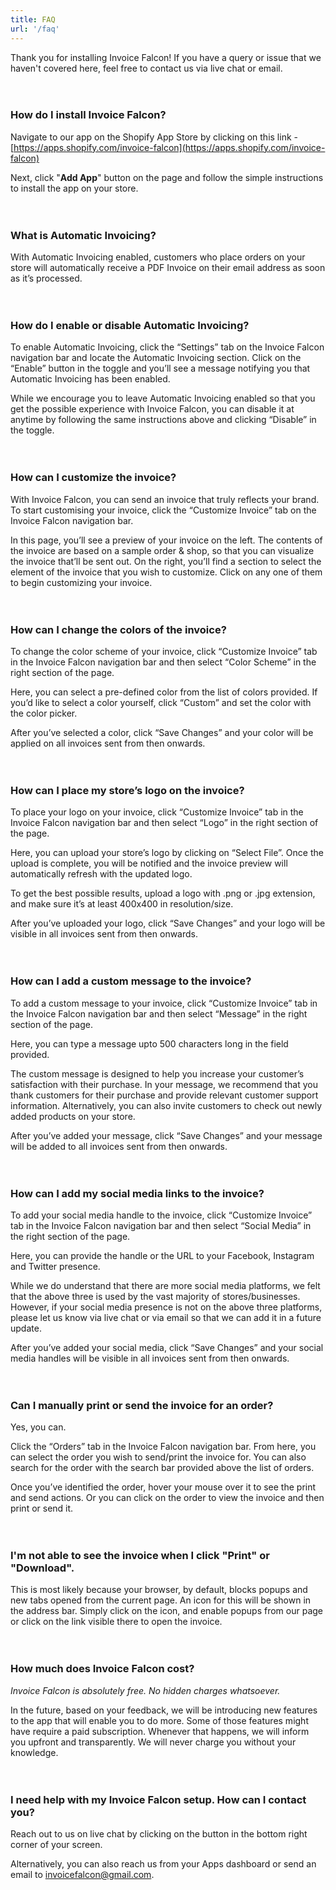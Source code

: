 ```yaml
---
title: FAQ
url: '/faq'
---
```


Thank you for installing Invoice Falcon! If you have a query or issue that we haven't covered here, feel free to contact us via live chat or email.
<br/>
<br/>
<br/>
### How do I install Invoice Falcon?
Navigate to our app on the Shopify App Store by clicking on this link - [https://apps.shopify.com/invoice-falcon](https://apps.shopify.com/invoice-falcon)

Next, click "**Add App**" button on the page and follow the simple instructions to install the app on your store.
<br/>
<br/>
<br/>
### What is Automatic Invoicing?
With Automatic Invoicing enabled, customers who place orders on your store will automatically receive a PDF Invoice on their email address as soon as it’s processed.
<br/>
<br/>
<br/>
### How do I enable or disable Automatic Invoicing?
To enable Automatic Invoicing, click the “Settings” tab on the Invoice Falcon navigation bar and locate the Automatic Invoicing section. Click on the “Enable” button in the toggle and you’ll see a message notifying you that Automatic Invoicing has been enabled.

While we encourage you to leave Automatic Invoicing enabled so that you get the possible experience with Invoice Falcon, you can disable it at anytime by following the same instructions above and clicking “Disable” in the toggle.
<br/>
<br/>
<br/>
### How can I customize the invoice?
With Invoice Falcon, you can send an invoice that truly reflects your brand. To start customising your invoice, click the “Customize Invoice” tab on the Invoice Falcon navigation bar.

In this page, you’ll see a preview of your invoice on the left. The contents of the invoice are based on a sample order & shop, so that you can visualize the invoice that’ll be sent out. On the right, you’ll find a section to select the element of the invoice that you wish to customize. Click on any one of them to begin customizing your invoice.
<br/>
<br/>
<br/>
### How can I change the colors of the invoice?
To change the color scheme of your invoice, click “Customize Invoice” tab in the Invoice Falcon navigation bar and then select “Color Scheme” in the right section of the page.

Here, you can select a pre-defined color from the list of colors provided. If you’d like to select a color yourself, click “Custom” and set the color with the color picker.

After you’ve selected a color, click “Save Changes” and your color will be applied on all invoices sent from then onwards.
<br/>
<br/>
<br/>
### How can I place my store’s logo on the invoice?
To place your logo on your invoice, click “Customize Invoice” tab in the Invoice Falcon navigation bar and then select “Logo” in the right section of the page.

Here, you can upload your store’s logo by clicking on “Select File”. Once the upload is complete, you will be notified and the invoice preview will automatically refresh with the updated logo.

To get the best possible results, upload a logo with .png or .jpg extension, and make sure it’s at least 400x400 in resolution/size.

After you’ve uploaded your logo, click “Save Changes” and your logo will be visible in all invoices sent from then onwards.
<br/>
<br/>
<br/>
### How can I add a custom message to the invoice?
To add a custom message to your invoice, click “Customize Invoice” tab in the Invoice Falcon navigation bar and then select “Message” in the right section of the page.

Here, you can type a message upto 500 characters long in the field provided.

The custom message is designed to help you increase your customer’s satisfaction with their purchase. In your message, we recommend that you thank customers for their purchase and provide relevant customer support information. Alternatively, you can also invite customers to check out newly added products on your store.

After you’ve added your message, click “Save Changes” and your message will be added to all invoices sent from then onwards.
<br/>
<br/>
<br/>
### How can I add my social media links to the invoice?
To add your social media handle to the invoice, click “Customize Invoice” tab in the Invoice Falcon navigation bar and then select “Social Media” in the right section of the page.

Here, you can provide the handle or the URL to your Facebook, Instagram and Twitter presence.

While we do understand that there are more social media platforms, we felt that the above three is used by the vast majority of stores/businesses. However, if your social media presence is not on the above three platforms, please let us know via live chat or via email so that we can add it in a future update.

After you’ve added your social media, click “Save Changes” and your social media handles will be visible in all invoices sent from then onwards.
<br/>
<br/>
<br/>
### Can I manually print or send the invoice for an order?
Yes, you can.

Click the “Orders” tab in the Invoice Falcon navigation bar. From here, you can select the order you wish to send/print the invoice for. You can also search for the order with the search bar provided above the list of orders.

Once you’ve identified the order, hover your mouse over it to see the print and send actions. Or you can click on the order to view the invoice and then print or send it.
<br/>
<br/>
<br/>
### I'm not able to see the invoice when I click "Print" or "Download".
This is most likely because your browser, by default, blocks popups and new tabs opened from the current page. An icon for this will be shown in the address bar. Simply click on the icon, and enable popups from our page or click on the link visible there to open the invoice.
<br/>
<br/>
<br/>
### How much does Invoice Falcon cost?
_Invoice Falcon is absolutely free. No hidden charges whatsoever._

In the future, based on your feedback, we will be introducing new features to the app that will enable you to do more. Some of those features might have require a paid subscription. Whenever that happens, we will inform you upfront and transparently. We will never charge you without your knowledge.
<br/>
<br/>
<br/>
### I need help with my Invoice Falcon setup. How can I contact you?
Reach out to us on live chat by clicking on the button in the bottom right corner of your screen.

Alternatively, you can also reach us from your Apps dashboard or send an email to [invoicefalcon@gmail.com](mailto:invoicefalcon@gmail.com).
